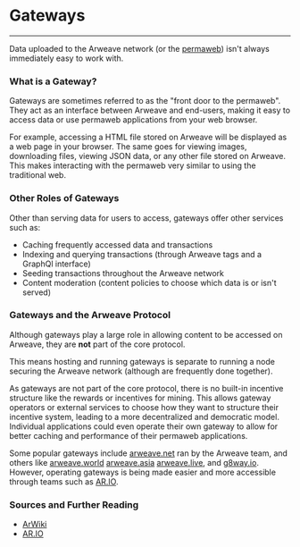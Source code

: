 # Gateways

---

Data uploaded to the Arweave network (or the [permaweb](https://cookbook.arweave.dev/concepts/permaweb.html)) isn't always immediately easy to work with.

### What is a Gateway?

Gateways are sometimes referred to as the "front door to the permaweb". They act as an interface between Arweave and end-users, making it easy to access data or use permaweb applications from your web browser.

For example, accessing a HTML file stored on Arweave will be displayed as a web page in your browser. The same goes for viewing images, downloading files, viewing JSON data, or any other file stored on Arweave. This makes interacting with the permaweb very similar to using the traditional web. 

### Other Roles of Gateways

Other than serving data for users to access, gateways offer other services such as:

- Caching frequently accessed data and transactions
- Indexing and querying transactions (through Arweave tags and a GraphQl interface)
- Seeding transactions throughout the Arweave network
- Content moderation (content policies to choose which data is or isn't served)

### Gateways and the Arweave Protocol

Although gateways play a large role in allowing content to be accessed on Arweave, they are **not** part of the core protocol.

This means hosting and running gateways is separate to running a node securing the Arweave network (although are frequently done together).

As gateways are not part of the core protocol, there is no built-in incentive structure like the rewards or incentives for mining. This allows gateway operators or external services to choose how they want to structure their incentive system, leading to a more decentralized and democratic model. Individual applications could even operate their own gateway to allow for better caching and performance of their permaweb applications.

Some popular gateways include [arweave.net](https://arweave.net/) ran by the Arweave team, and others like [arweave.world](https://cookbook.arweave.world/) [arweave.asia](https://cookbook.arweave.asia) [arweave.live](https://arweave.live/), and [g8way.io](https://g8way.io). However, operating gateways is being made easier and more accessible through teams such as [AR.IO](https://ar.io/). 

### Sources and Further Reading

- [ArWiki](https://arwiki.wiki/#/en/gateways)
- [AR.IO](https://ar.io/)